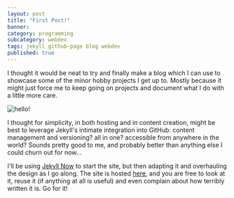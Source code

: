 ```yaml
---
layout: post
title: "First Post!"
banner:
category: programming
subcategory: webdev
tags: jekyll github-page blog webdev
published: true
---
```


I thought it would be neat to try and finally make a blog which I can use to showcase some of the minor hobby projects I get up to. Mostly because it might just force me to keep going on projects and document what I do with a little more care.

![hello!](https://thumbs.gfycat.com/NextRepulsiveBighornsheep-size_restricted.gif)

I thought for simplicity, in both hosting and in content creation, might be best to leverage Jekyll's intimate integration into GitHub: content management and versioning? all in one? accessible from anywhere in the world? Sounds pretty good to me, and probably better than anything else I could churn out for now...

I'll be using [Jekyll Now](https://github.com/barryclark/jekyll-now) to start the site, but then adapting it and overhauling the design as I go along. The site is hosted [here](https://github.com/Pandalism/pandalism.github.io), and you are free to look at it, reuse it (if anything at all is useful) and even complain about how terribly written it is. Go for it!
